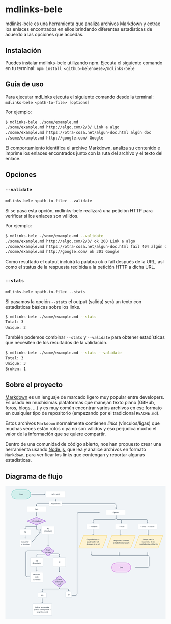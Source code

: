 # mdlinks-bele

mdlinks-bele es una herramienta que analiza archivos Markdown y extrae los enlaces encontrados en ellos brindando diferentes estadisticas de acuerdo a las opciones que accedas. 
## Instalación

Puedes instalar mdlinks-bele utilizando npm. Ejecuta el siguiente comando en tu terminal: 
`npm install <github-belenoese>/mdlinks-bele`

## Guía de uso

Para ejecutar mdLinks ejecuta el siguiente comando desde la terminal:
`mdlinks-bele <path-to-file> [options]`

Por ejemplo:

```sh
$ mdlinks-bele ./some/example.md
./some/example.md http://algo.com/2/3/ Link a algo
./some/example.md https://otra-cosa.net/algun-doc.html algún doc
./some/example.md http://google.com/ Google
```
El comportamiento identifica el archivo Markdown, analiza su contenido e imprime los enlaces encontrados junto con la ruta del archivo y el texto del enlace.

## Opciones
### `--validate`
`mdlinks-bele <path-to-file> --validate`

Si se pasa esta opción, mdlinks-bele realizará una petición HTTP para verificar si los enlaces son válidos.

Por ejemplo:

```sh
$ mdlinks-bele ./some/example.md --validate
./some/example.md http://algo.com/2/3/ ok 200 Link a algo
./some/example.md https://otra-cosa.net/algun-doc.html fail 404 algún doc
./some/example.md http://google.com/ ok 301 Google
```
Como resultado el output incluirá la palabra ok o fail después de la URL, así como el status de la respuesta recibida a la petición HTTP a dicha URL.

### `--stats`
`mdlinks-bele <path-to-file> --stats`

Si pasamos la opción `--stats` el output (salida) será un texto con estadísticas
básicas sobre los links.

```sh
$ mdlinks-bele ./some/example.md --stats
Total: 3
Unique: 3
```

También podemos combinar `--stats` y `--validate` para obtener estadísticas que
necesiten de los resultados de la validación.

```sh
$ mdlinks-bele ./some/example.md --stats --validate
Total: 3
Unique: 3
Broken: 1
```
## Sobre el proyecto
[Markdown](https://es.wikipedia.org/wiki/Markdown) es un lenguaje de marcado
ligero muy popular entre developers. Es usado en muchísimas plataformas que
manejan texto plano (GitHub, foros, blogs, ...) y es muy común
encontrar varios archivos en ese formato en cualquier tipo de repositorio
(empezando por el tradicional `README.md`).

Estos archivos `Markdown` normalmente contienen _links_ (vínculos/ligas) que
muchas veces están rotos o ya no son válidos y eso perjudica mucho el valor de
la información que se quiere compartir.

Dentro de una comunidad de código abierto, nos han propuesto crear una
herramienta usando [Node.js](https://nodejs.org/), que lea y analice archivos
en formato `Markdown`, para verificar los links que contengan y reportar
algunas estadísticas.

## Diagrama de flujo

![diagrama](./diagrama.png)
